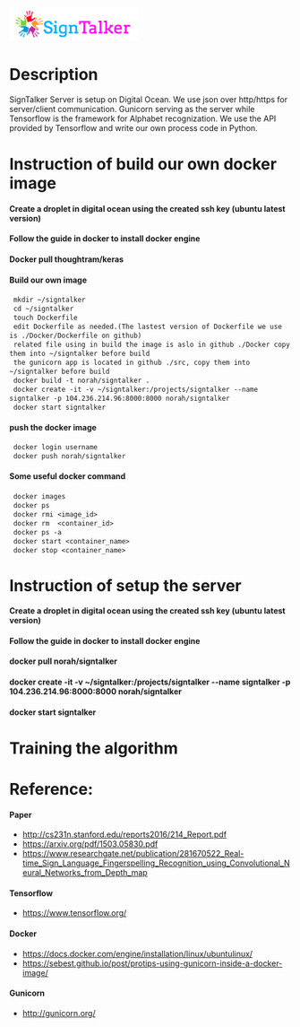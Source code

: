 ![Alt text](images/signtalkerlogo.png)

# Description
SignTalker Server is setup on Digital Ocean.
We use json over http/https for server/client communication.
Gunicorn serving as the server while Tensorflow is the framework for Alphabet recognization.
We use the API provided by Tensorflow and write our own process code in Python.


# Instruction of build our own docker image
#### Create a droplet in digital ocean using the created ssh key (ubuntu latest version)
#### Follow the guide in docker to install docker engine
#### Docker pull thoughtram/keras
#### Build our own image
     mkdir ~/signtalker
	 cd ~/signtalker
	 touch Dockerfile
	 edit Dockerfile as needed.(The lastest version of Dockerfile we use is ./Docker/Dockerfile on github)
	 related file using in build the image is aslo in github ./Docker copy them into ~/signtalker before build
	 the gunicorn app is located in github ./src, copy them into ~/signtalker before build
     docker build -t norah/signtalker .
	 docker create -it -v ~/signtalker:/projects/signtalker --name signtalker -p 104.236.214.96:8000:8000 norah/signtalker
	 docker start signtalker
	 
#### push the docker image
     docker login username
	 docker push norah/signtalker
	
#### Some useful docker command
     docker images
	 docker ps
	 docker rmi <image_id>
	 docker rm  <container_id>
	 docker ps -a
	 docker start <container_name>
	 docker stop <container_name>
	


# Instruction of setup the server
#### Create a droplet in digital ocean using the created ssh key (ubuntu latest version)
#### Follow the guide in docker to install docker engine

#### docker pull norah/signtalker

#### docker create -it -v ~/signtalker:/projects/signtalker --name signtalker -p 104.236.214.96:8000:8000 norah/signtalker

#### docker start signtalker


# Training the algorithm 


# Reference:
#### Paper
- http://cs231n.stanford.edu/reports2016/214_Report.pdf
- https://arxiv.org/pdf/1503.05830.pdf
- https://www.researchgate.net/publication/281670522_Real-time_Sign_Language_Fingerspelling_Recognition_using_Convolutional_Neural_Networks_from_Depth_map


#### Tensorflow
- https://www.tensorflow.org/

#### Docker
- https://docs.docker.com/engine/installation/linux/ubuntulinux/
- https://sebest.github.io/post/protips-using-gunicorn-inside-a-docker-image/

#### Gunicorn
- http://gunicorn.org/

  